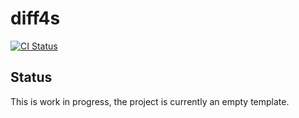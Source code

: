 # diff4s

[![CI Status](https://github.com/mbarbin/diff4s/workflows/ci/badge.svg)](https://github.com/mbarbin/diff4s/actions/workflows/ci.yml)

## Status

This is work in progress, the project is currently an empty template.
